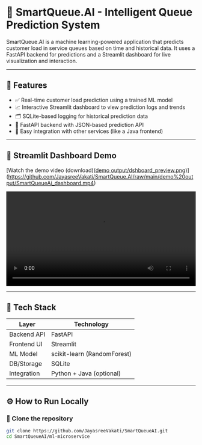 # 🤖 SmartQueue.AI - Intelligent Queue Prediction System

SmartQueue.AI is a machine learning-powered application that predicts customer load in service queues based on time and historical data. It uses a FastAPI backend for predictions and a Streamlit dashboard for live visualization and interaction.

---

## 🚀 Features

- ✅ Real-time customer load prediction using a trained ML model
- 📈 Interactive Streamlit dashboard to view prediction logs and trends
- 🗂️ SQLite-based logging for historical prediction data
- 🧠 FastAPI backend with JSON-based prediction API
- 🔗 Easy integration with other services (like a Java frontend)

---



## 🎥 Streamlit Dashboard Demo

[Watch the demo video (download)([demo output/dshboard_preview.png](https://github.com/JayasreeVakati/SmartQueue.AI/blob/0c0d10f37955ff95349eb2f341872efe95046c8b/demo%20output/dshboard_preview.png))](https://github.com/JayasreeVakati/SmartQueue.AI/raw/main/demo%20output/SmartQueueAi_dashboard.mp4)


<video width="100%" controls>
  <source src="demo output/SmartQueueAi_dashboard.mp4" type="video/mp4">
  Your browser does not support the video tag.
</video>

---

## 🧠 Tech Stack

| Layer        | Technology     |
|--------------|----------------|
| Backend API  | FastAPI        |
| Frontend UI  | Streamlit      |
| ML Model     | scikit-learn (RandomForest) |
| DB/Storage   | SQLite         |
| Integration  | Python + Java (optional)    |

---

## ⚙️ How to Run Locally

### 🔹 Clone the repository

```bash
git clone https://github.com/JayasreeVakati/SmartQueueAI.git
cd SmartQueueAI/ml-microservice
